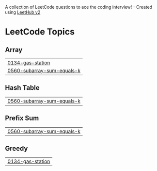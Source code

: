 A collection of LeetCode questions to ace the coding interview! - Created using [LeetHub v2](https://github.com/arunbhardwaj/LeetHub-2.0)
<!---LeetCode Topics Start-->
# LeetCode Topics
## Array
|  |
| ------- |
| [0134-gas-station](https://github.com/anoushka-dev/LeetCode/tree/master/0134-gas-station) |
| [0560-subarray-sum-equals-k](https://github.com/anoushka-dev/LeetCode/tree/master/0560-subarray-sum-equals-k) |
## Hash Table
|  |
| ------- |
| [0560-subarray-sum-equals-k](https://github.com/anoushka-dev/LeetCode/tree/master/0560-subarray-sum-equals-k) |
## Prefix Sum
|  |
| ------- |
| [0560-subarray-sum-equals-k](https://github.com/anoushka-dev/LeetCode/tree/master/0560-subarray-sum-equals-k) |
## Greedy
|  |
| ------- |
| [0134-gas-station](https://github.com/anoushka-dev/LeetCode/tree/master/0134-gas-station) |
<!---LeetCode Topics End-->